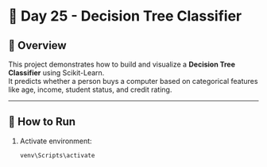 # 🌳 Day 25 - Decision Tree Classifier

## 📌 Overview
This project demonstrates how to build and visualize a **Decision Tree Classifier** using Scikit-Learn.  
It predicts whether a person buys a computer based on categorical features like age, income, student status, and credit rating.

---

## 🚀 How to Run
1. Activate environment:
   ```bash
   venv\Scripts\activate
